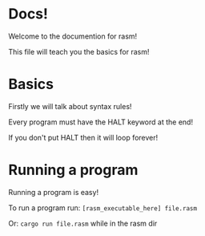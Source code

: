 # Docs!
 Welcome to the documention for rasm!

 This file will teach you the basics for rasm!

# Basics
 Firstly we will talk about syntax rules!

 Every program must have the HALT keyword at the end!

 If you don't put HALT then it will loop forever!

# Running a program
 Running a program is easy!

 To run a program run: `[rasm_executable_here] file.rasm`

 Or: `cargo run file.rasm` while in the rasm dir